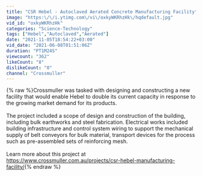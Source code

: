 ```yaml
---
title: "CSR Hebel - Autoclaved Aerated Concrete Manufacturing Facility"
image: "https:\/\/i.ytimg.com\/vi\/oxkyWKRhzHk\/hqdefault.jpg"
vid_id: "oxkyWKRhzHk"
categories: "Science-Technology"
tags: ["Hebel","Autoclaved","Aerated"]
date: "2021-11-05T18:54:22+03:00"
vid_date: "2021-06-08T01:51:06Z"
duration: "PT1M24S"
viewcount: "362"
likeCount: "8"
dislikeCount: "0"
channel: "Crossmuller"
---
```

{% raw %}Crossmuller was tasked with designing and constructing a new facility that would enable Hebel to double its current capacity in response to the growing market demand for its products.<br /><br />The project included a scope of design and construction of the building, including bulk earthworks and steel fabrication. Electrical works included building infrastructure and control system wiring to support the mechanical supply of belt conveyors for bulk material, transport devices for the process such as pre-assembled sets of reinforcing mesh.<br /><br />Learn more about this project at <a rel="nofollow" target="blank" href="https://www.crossmuller.com.au/projects/csr-hebel-manufacturing-facility/">https://www.crossmuller.com.au/projects/csr-hebel-manufacturing-facility/</a>{% endraw %}
